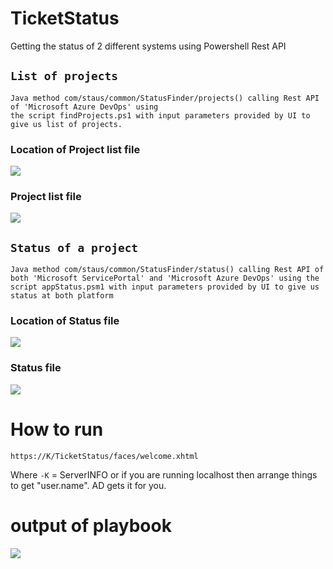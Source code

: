 # TicketStatus
Getting the status of 2 different systems using Powershell Rest API


## ```List of projects```
```
Java method com/staus/common/StatusFinder/projects() calling Rest API of 'Microsoft Azure DevOps' using
the script findProjects.ps1 with input parameters provided by UI to give us list of projects.
```

### Location of Project list file

![](src/main/webapp/images/projectListAtTomcatWorkingDirectory.png1)


### Project list file

![](src/main/webapp/images/projectListAtTomcatWorkingDirectory_LIST.png1)


## ```Status of a project```
```
Java method com/staus/common/StatusFinder/status() calling Rest API of both 'Microsoft ServicePortal' and 'Microsoft Azure DevOps' using the script appStatus.psm1 with input parameters provided by UI to give us status at both platform 
```

### Location of Status file


![](src/main/webapp/images/StatusFilesLocation.png1)



### Status file

![](src/main/webapp/images/StatusFiles_Results.png1)


# How to run 

```
https://K/TicketStatus/faces/welcome.xhtml
```

Where
```-K``` = ServerINFO or if you are running localhost then arrange things to get "user.name". AD gets it for you.


# output of playbook

![](src/main/webapp/images/howToRun.gif1)







